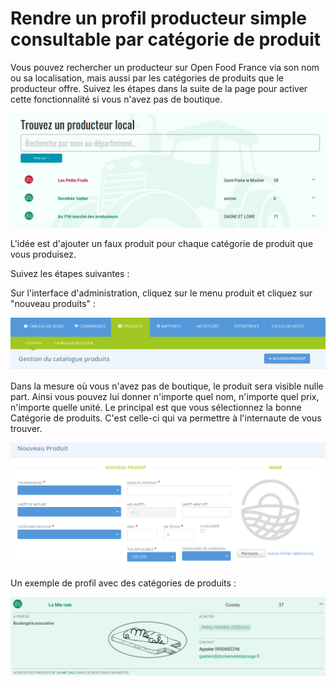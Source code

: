 # Rendre un profil producteur simple consultable par catégorie de produit

Vous pouvez rechercher un producteur sur Open Food France via son nom ou sa localisation, mais aussi par les catégories de produits que le producteur offre. Suivez les étapes dans la suite de la page pour activer cette fonctionnalité si vous n'avez pas de boutique.

![](../../.gitbook/assets/image%20%2864%29.png)

L'idée est d'ajouter un faux produit pour chaque catégorie de produit que vous produisez.

Suivez les étapes suivantes :

Sur l'interface d'administration, cliquez sur le menu produit et cliquez sur "nouveau produits" :

![](../../.gitbook/assets/image%20%2876%29.png)

Dans la mesure où vous n'avez pas de boutique, le produit sera visible nulle part. Ainsi vous pouvez lui donner n'importe quel nom, n'importe quel prix, n'importe quelle unité. Le principal est que vous sélectionnez la bonne Catégorie de produits. C'est celle-ci qui va permettre à l'internaute de vous trouver. 

![](../../.gitbook/assets/image%20%2875%29.png)

Un exemple de profil avec des catégories de produits :

![](../../.gitbook/assets/image%20%2816%29.png)

